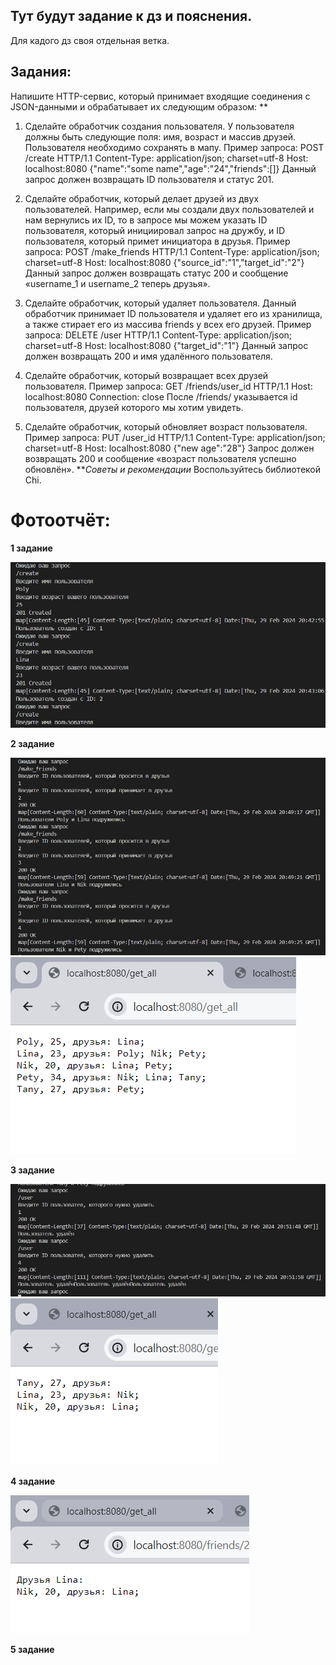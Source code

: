 ## Тут будут задание к дз и пояснения.

Для кадого дз своя отдельная ветка.
## Задания:

Напишите HTTP-сервис, который принимает входящие соединения с JSON-данными и обрабатывает их следующим образом: **
1. Сделайте обработчик создания пользователя. У пользователя должны быть следующие поля: имя, возраст и массив друзей. Пользователя необходимо сохранять в мапу. Пример запроса:
POST /create HTTP/1.1
Content-Type: application/json; charset=utf-8
Host: localhost:8080
{"name":"some name","age":"24","friends":[]}
Данный запрос должен возвращать ID пользователя и статус 201.

2. Сделайте обработчик, который делает друзей из двух пользователей. Например, если мы создали двух пользователей и нам вернулись их ID, то в запросе мы можем указать ID пользователя, который инициировал запрос на дружбу, и ID пользователя, который примет инициатора в друзья. Пример запроса:
POST /make_friends HTTP/1.1
Content-Type: application/json; charset=utf-8
Host: localhost:8080
{"source_id":"1","target_id":"2"}
Данный запрос должен возвращать статус 200 и сообщение «username_1 и username_2 теперь друзья».

3. Сделайте обработчик, который удаляет пользователя. Данный обработчик принимает ID пользователя и удаляет его из хранилища, а также стирает его из массива friends у всех его друзей. Пример запроса:
DELETE /user HTTP/1.1
Content-Type: application/json; charset=utf-8
Host: localhost:8080
{"target_id":"1"}
Данный запрос должен возвращать 200 и имя удалённого пользователя.

4. Сделайте обработчик, который возвращает всех друзей пользователя. Пример запроса:
GET /friends/user_id HTTP/1.1
Host: localhost:8080
Connection: close
После /friends/ указывается id пользователя, друзей которого мы хотим увидеть.

5. Сделайте обработчик, который обновляет возраст пользователя. Пример запроса:
PUT /user_id HTTP/1.1
Content-Type: application/json; charset=utf-8
Host: localhost:8080
{"new age":"28"}
Запрос должен возвращать 200 и сообщение «возраст пользователя успешно обновлён».
***Советы и рекомендации*
Воспользуйтесь библиотекой Chi.

# Фотоотчёт:

**1 задание**

![](hom4.1.png)

**2 задание**

![](hom4.2.png)
![](getAll.png)

**3 задание**

![](delete.png)
![](afterDelete.png)

**4 задание**

![](hom4.4.png)

**5 задание**